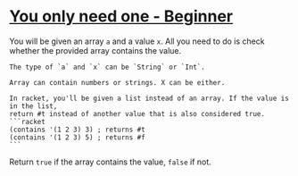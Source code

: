 # [You only need one - Beginner](https://www.codewars.com/kata/you-only-need-one-beginner "57cc975ed542d3148f00015b")

You will be given an array `a` and a value `x`. All you need to do is check whether the provided array contains the value.

~~~if:swift
The type of `a` and `x` can be `String` or `Int`.
~~~
~~~if-not:swift
Array can contain numbers or strings. X can be either.
~~~
~~~if:racket
In racket, you'll be given a list instead of an array. If the value is in the list,
return #t instead of another value that is also considered true.
```racket
(contains '(1 2 3) 3) ; returns #t
(contains '(1 2 3) 5) ; returns #f
```
~~~

Return `true` if the array contains the value, `false` if not. 